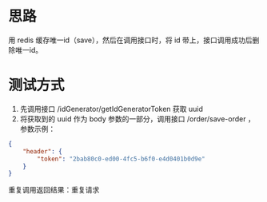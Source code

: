 # 思路
用 redis 缓存唯一id（save），然后在调用接口时，将 id 带上，接口调用成功后删除唯一id。

# 测试方式
1. 先调用接口 /idGenerator/getIdGeneratorToken 获取 uuid
2. 将获取到的 uuid 作为 body 参数的一部分，调用接口 /order/save-order ，参数示例：
```json
{
    "header": {
        "token": "2bab80c0-ed00-4fc5-b6f0-e4d0401b0d9e"
    }
}
```
重复调用返回结果：重复请求